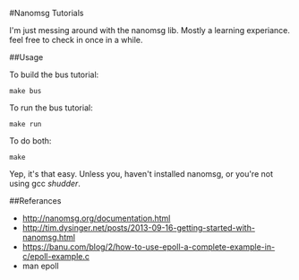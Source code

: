 #Nanomsg Tutorials

I'm just messing around with the nanomsg lib. Mostly a learning experiance.
feel free to check in once in a while.

##Usage

To build the bus tutorial:

```
make bus
```


To run the bus tutorial:

```
make run
````

To do both:

```
make
```

Yep, it's that easy. Unless you, haven't installed nanomsg, or you're not using gcc *shudder*.

##Referances

* http://nanomsg.org/documentation.html
* http://tim.dysinger.net/posts/2013-09-16-getting-started-with-nanomsg.html
* https://banu.com/blog/2/how-to-use-epoll-a-complete-example-in-c/epoll-example.c
* man epoll
